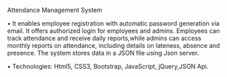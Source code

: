 Attendance Management System

• It enables employee registration with automatic password generation via email. It offers authorized login for employees and admins. 
Employees can track attendance and receive daily reports,while admins can access monthly reports on attendance, including details on lateness, absence
and presence. The system stores data in a JSON file using Json server.

• Technologies: Html5, CSS3, Bootstrap, JavaScript, jQuery,JSON Api.
